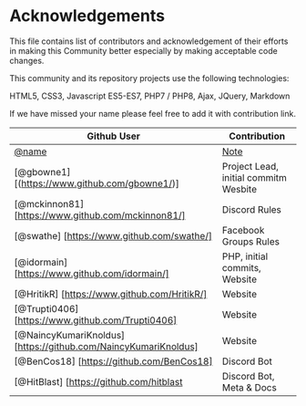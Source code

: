 # Acknowledgements

This file contains list of contributors and acknowledgement of their efforts in making this Community better especially by making acceptable code changes.

This community and its repository projects use the following technologies:

HTML5, CSS3, Javascript ES5-ES7, PHP7 / PHP8, Ajax, JQuery, Markdown

If we have missed your name please feel free to add it with contribution link.

| **Github User**                                    |          **Contribution**        |
|----------------------------------------------------|----------------------------------|
| [@name](link)                                      | [Note](link)                     |
| [@gbowne1] [(https://www.github.com/gbowne1/)]     |  Project Lead, initial commitm Wesbite |
| [@mckinnon81] [https://www.github.com/mckinnon81/] | Discord Rules |
| [@swathe] [https://www.github.com/swathe/]         | Facebook Groups Rules |
| [@idormain] [https://www.github.com/idormain/]     | PHP, initial commits, Website |
| [@HritikR] [https://www.github.com/HritikR/]       | Website |
| [@Trupti0406] [https://www.github.com/Trupti0406]  | Website |
| [@NaincyKumariKnoldus] [https://github.com/NaincyKumariKnoldus] | Website |
| [@BenCos18] [https://github.com/BenCos18] | Discord Bot |
| [@HitBlast] [https://github.com/hitblast | Discord Bot, Meta & Docs |
